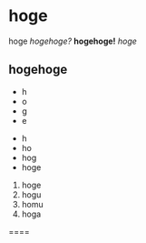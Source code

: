 # hoge
hoge *hogehoge?* **hogehoge!** _hoge_
## hogehoge

* h
* o
* g
* e
 
- h
- ho
- hog
- hoge

1. hoge
1. hogu
1. homu
1. hoga

====
